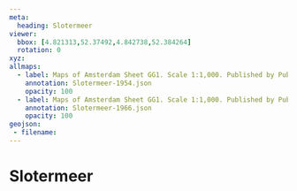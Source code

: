 ```yaml
---
meta:
  heading: Slotermeer
viewer:
  bbox: [4.821313,52.37492,4.842738,52.384264]
  rotation: 0
xyz:
allmaps:
  - label: Maps of Amsterdam Sheet GG1. Scale 1:1,000. Published by Public Works Department and its legal successors, 1954
    annotation: Slotermeer-1954.json
    opacity: 100
  - label: Maps of Amsterdam Sheet GG1. Scale 1:1,000. Published by Public Works Department and its legal successors, 1966
    annotation: Slotermeer-1966.json
    opacity: 100
geojson:
 - filename: 
---
```

# Slotermeer
